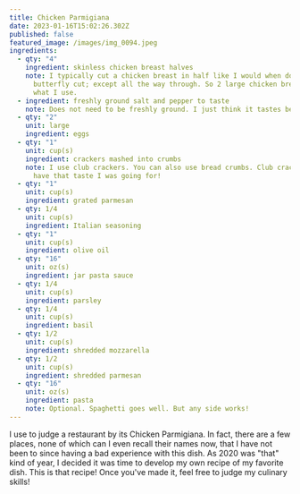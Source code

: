 ```yaml
---
title: Chicken Parmigiana
date: 2023-01-16T15:02:26.302Z
published: false
featured_image: /images/img_0094.jpeg
ingredients:
  - qty: "4"
    ingredient: skinless chicken breast halves
    note: I typically cut a chicken breast in half like I would when doing a
      butterfly cut; except all the way through. So 2 large chicken breasts is
      what I use.
  - ingredient: freshly ground salt and pepper to taste
    note: Does not need to be freshly ground. I just think it tastes better that way.
  - qty: "2"
    unit: large
    ingredient: eggs
  - qty: "1"
    unit: cup(s)
    ingredient: crackers mashed into crumbs
    note: I use club crackers. You can also use bread crumbs. Club crackers just
      have that taste I was going for!
  - qty: "1"
    unit: cup(s)
    ingredient: grated parmesan
  - qty: 1/4
    unit: cup(s)
    ingredient: Italian seasoning
  - qty: "1"
    unit: cup(s)
    ingredient: olive oil
  - qty: "16"
    unit: oz(s)
    ingredient: jar pasta sauce
  - qty: 1/4
    unit: cup(s)
    ingredient: parsley
  - qty: 1/4
    unit: cup(s)
    ingredient: basil
  - qty: 1/2
    unit: cup(s)
    ingredient: shredded mozzarella
  - qty: 1/2
    unit: cup(s)
    ingredient: shredded parmesan
  - qty: "16"
    unit: oz(s)
    ingredient: pasta
    note: Optional. Spaghetti goes well. But any side works!
---
```

I use to judge a restaurant by its Chicken Parmigiana. In fact, there are a few places, none of which can I even recall their names now, that I have not been to since having a bad experience with this dish. As 2020 was "that" kind of year, I decided it was time to develop my own recipe of my favorite dish. This is that recipe! Once you've made it, feel free to judge my culinary skills!
